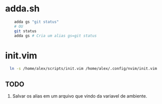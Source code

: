 # adda.sh

```bash
    adda gs "git status"
    # OU
    git status
    adda gs # Cria um alias gs=git status
```

# init.vim
```bash
  ln -s /home/alex/scripts/init.vim /home/alex/.config/nvim/init.vim
```
## TODO

1. Salvar os alias em um arquivo que vindo da variavel de ambiente.
